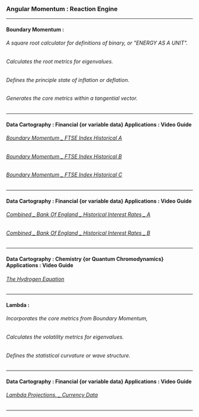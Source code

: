 ### Angular Momentum : Reaction Engine


---

#### Boundary Momentum : 

###### A square root calculator for definitions of binary, or "ENERGY AS A UNIT". 
###### Calculates the root metrics for eigenvalues.
###### Defines the principle state of inflation or deflation. 
###### Generates the core metrics within a tangential vector.

---

#### Data Cartography : Financial {or variable data} Applications : Video Guide
###### [Boundary Momentum _ FTSE Index Historical A](https://shared-assets.adobe.com/link/4246eee8-fb02-47fc-4118-4f5858db4a8c) 
###### [Boundary Momentum _ FTSE Index Historical B](https://shared-assets.adobe.com/link/4b934d83-6e9b-4cf2-5234-45677f413fc7) 
###### [Boundary Momentum _ FTSE Index Historical C](https://shared-assets.adobe.com/link/bd597bce-9e65-413f-6473-f5858f018949) 

---

#### Data Cartography : Financial {or variable data} Applications : Video Guide
###### [Combined _ Bank Of England _ Historical Interest Rates _ A](https://shared-assets.adobe.com/link/3c67c322-566a-4931-7179-8ccf48640279) 
###### [Combined _ Bank Of England _ Historical Interest Rates _ B](https://shared-assets.adobe.com/link/6be26d0a-b897-45b5-4565-9eb28dd64691) 

---

#### Data Cartography : Chemistry {or Quantum Chromodynamics} Applications : Video Guide
###### [The Hydrogen Equation](https://shared-assets.adobe.com/link/4ea33324-07bc-47ec-40af-126db08089fd) 

---

#### Lambda : 

###### Incorporates the core metrics from Boundary Momentum, 
###### Calculates the volatility metrics for eigenvalues. 
###### Defines the statistical curvature or wave structure.

---

#### Data Cartography : Financial {or variable data} Applications : Video Guide
###### [Lambda Projections. _ Currency Data](https://shared-assets.adobe.com/link/fe989b9b-9311-4e40-7de0-ba62c7a8c549) 

---
